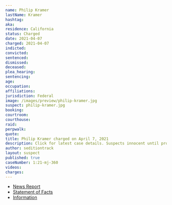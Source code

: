 ```yaml
---
name: Philip Kramer
lastName: Kramer
hashtag:
aka:
residence: California
status: Charged
date: 2021-04-07
charged: 2021-04-07
indicted:
convicted: 
sentenced: 
dismissed: 
deceased:
plea_hearing:
sentencing:
age:
occupation:
affiliations:
jurisdiction: Federal
image: /images/preview/philip-kramer.jpg
suspect: philip-kramer.jpg
booking:
courtroom:
courthouse:
raid:
perpwalk:
quote:
title: Philip Kramer charged on April 7, 2021
description: Click for latest case details. Suspects innocent until proven guilty.
author: seditiontrack
layout: suspect
published: true
caseNumber: 1:21-mj-360
videos:
charges:
---
```

- [News Report](https://winningcaseamerica.com/index.php/2021/05/19/california-man-accused-of-being-involved-in-jan-6-capitol-siege-says-he-did-nothing-wrong/)
- [Statement of Facts](https://www.justice.gov/usao-dc/case-multi-defendant/file/1393626/download)
- [Information](https://www.justice.gov/usao-dc/case-multi-defendant/file/1419096/download)

